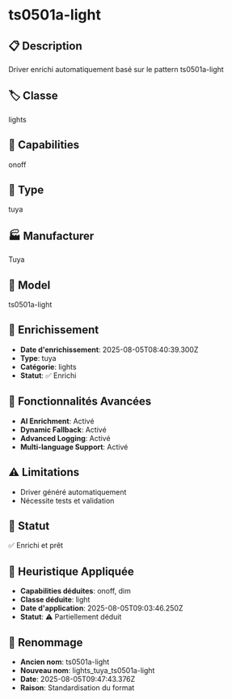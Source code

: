 # ts0501a-light

## 📋 Description
Driver enrichi automatiquement basé sur le pattern ts0501a-light

## 🏷️ Classe
lights

## 🔧 Capabilities
onoff

## 📡 Type
tuya

## 🏭 Manufacturer
Tuya

## 📱 Model
ts0501a-light

## 🔧 Enrichissement
- **Date d'enrichissement**: 2025-08-05T08:40:39.300Z
- **Type**: tuya
- **Catégorie**: lights
- **Statut**: ✅ Enrichi

## 🚀 Fonctionnalités Avancées
- **AI Enrichment**: Activé
- **Dynamic Fallback**: Activé
- **Advanced Logging**: Activé
- **Multi-language Support**: Activé

## ⚠️ Limitations
- Driver généré automatiquement
- Nécessite tests et validation

## 🚀 Statut
✅ Enrichi et prêt

## 🧠 Heuristique Appliquée
- **Capabilities déduites**: onoff, dim
- **Classe déduite**: light
- **Date d'application**: 2025-08-05T09:03:46.250Z
- **Statut**: ⚠️ Partiellement déduit

## 🔄 Renommage
- **Ancien nom**: ts0501a-light
- **Nouveau nom**: lights_tuya_ts0501a-light
- **Date**: 2025-08-05T09:47:43.376Z
- **Raison**: Standardisation du format
